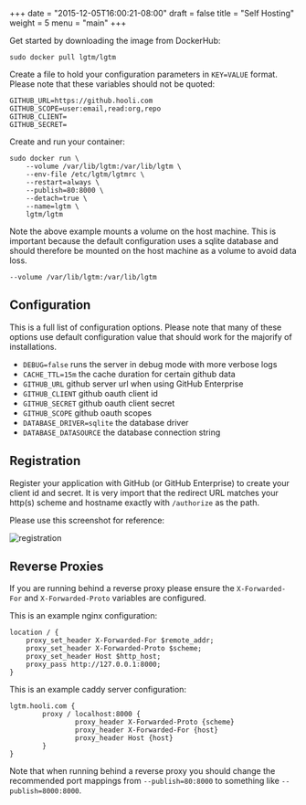 +++
date = "2015-12-05T16:00:21-08:00"
draft = false
title = "Self Hosting"
weight = 5
menu = "main"
+++

Get started by downloading the image from DockerHub:

```
sudo docker pull lgtm/lgtm
```

Create a file to hold your configuration parameters in `KEY=VALUE` format. Please
note that these variables should not be quoted:

```
GITHUB_URL=https://github.hooli.com
GITHUB_SCOPE=user:email,read:org,repo
GITHUB_CLIENT=
GITHUB_SECRET=
```

Create and run your container:

```
sudo docker run \
	--volume /var/lib/lgtm:/var/lib/lgtm \
	--env-file /etc/lgtm/lgtmrc \
	--restart=always \
	--publish=80:8000 \
	--detach=true \
	--name=lgtm \
	lgtm/lgtm
```

Note the above example mounts a volume on the host machine. This is important
because the default configuration uses a sqlite database and should therefore
be mounted on the host machine as a volume to avoid data loss.

```
--volume /var/lib/lgtm:/var/lib/lgtm
```

## Configuration

This is a full list of configuration options. Please note that many of these
options use default configuration value that should work for the majorify of
installations.

* `DEBUG=false` runs the server in debug mode with more verbose logs
* `CACHE_TTL=15m` the cache duration for certain github data
* `GITHUB_URL` github server url when using GitHub Enterprise
* `GITHUB_CLIENT` github oauth client id
* `GITHUB_SECRET` github oauth client secret
* `GITHUB_SCOPE` github oauth scopes
* `DATABASE_DRIVER=sqlite` the database driver
* `DATABASE_DATASOURCE` the database connection string

## Registration

Register your application with GitHub (or GitHub Enterprise) to create your client
id and secret. It is very import that the redirect URL matches your http(s) scheme
and hostname exactly with `/authorize` as the path.

Please use this screenshot for reference:

![registration](/docs/images/app_registration.png)

## Reverse Proxies

If you are running behind a reverse proxy please ensure the `X-Forwarded-For`
and `X-Forwarded-Proto` variables are configured.

This is an example nginx configuration:

```nginx
location / {
    proxy_set_header X-Forwarded-For $remote_addr;
    proxy_set_header X-Forwarded-Proto $scheme;
    proxy_set_header Host $http_host;
	proxy_pass http://127.0.0.1:8000;
}
```

This is an example caddy server configuration:

```nginx
lgtm.hooli.com {
        proxy / localhost:8000 {
                proxy_header X-Forwarded-Proto {scheme}
                proxy_header X-Forwarded-For {host}
                proxy_header Host {host}
        }
}
```

Note that when running behind a reverse proxy you should change the recommended
port mappings from `--publish=80:8000` to something like `--publish=8000:8000`.
